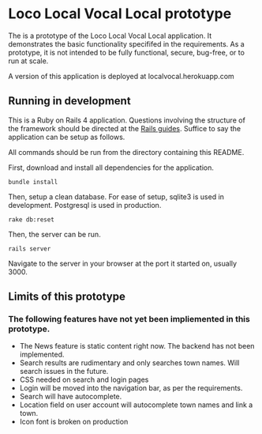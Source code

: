 # Loco Local Vocal Local prototype

The is a prototype of the Loco Local Vocal Local application. It demonstrates the basic functionality specififed in the requirements. As a prototype, it is not intended to be fully functional, secure, bug-free, or to run at scale.

A version of this application is deployed at localvocal.herokuapp.com

## Running in development

This is a Ruby on Rails 4 application. Questions involving the structure of the framework should be directed at the [Rails guides](http://guides.rubyonrails.org). Suffice to say the application can be setup as follows.

All commands should be run from the directory containing this README.

First, download and install all dependencies for the application. 

`bundle install`

Then, setup a clean database. For ease of setup, sqlite3 is used in development. Postgresql is used in production.

`rake db:reset`

Then, the server can be run.

`rails server`

Navigate to the server in your browser at the port it started on, usually 3000.

## Limits of this prototype

### The following features have not yet been impliemented in this prototype.
- The News feature is static content right now. The backend has not been implemented.
- Search results are rudimentary and only searches town names. Will search issues in the future.
- CSS needed on search and login pages
- Login will be moved into the navigation bar, as per the requirements.
- Search will have autocomplete.
- Location field on user account will autocomplete town names and link a town.
- Icon font is broken on production
